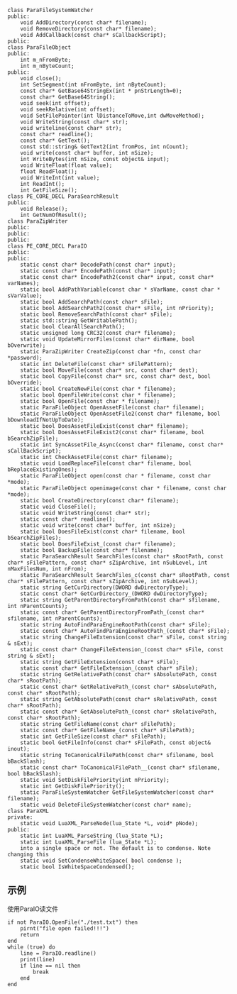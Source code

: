 	class ParaFileSystemWatcher
	public:
		void AddDirectory(const char* filename);
		void RemoveDirectory(const char* filename);
		void AddCallback(const char* sCallbackScript);
    public:
	class ParaFileObject
	public:
		int m_nFromByte;
		int m_nByteCount;
	public:
		void close();
		int SetSegment(int nFromByte, int nByteCount);
		const char* GetBase64StringEx(int * pnStrLength=0);
		const char* GetBase64String();
		void seek(int offset);
		void seekRelative(int offset);
		void SetFilePointer(int lDistanceToMove,int dwMoveMethod);
		void WriteString(const char* str);
		void writeline(const char* str);
		const char* readline();
		const char* GetText();
		const std::string& GetText2(int fromPos, int nCount);
		void write(const char* buffer, int nSize);
		int WriteBytes(int nSize, const object& input);
		void WriteFloat(float value);
		float ReadFloat();
		void WriteInt(int value);
		int ReadInt();
		int GetFileSize();
	class PE_CORE_DECL ParaSearchResult
	public:
		void Release();
		int GetNumOfResult();
	class ParaZipWriter
	public:
	public:
	public:
	class PE_CORE_DECL ParaIO
	public:
	public:
		static const char* DecodePath(const char* input);
		static const char* EncodePath(const char* input);
		static const char* EncodePath2(const char* input, const char* varNames);
		static bool AddPathVariable(const char * sVarName, const char * sVarValue);
		static bool AddSearchPath(const char* sFile);
		static bool AddSearchPath2(const char* sFile, int nPriority);
		static bool RemoveSearchPath(const char* sFile);
		static std::string GetWritablePath();
		static bool ClearAllSearchPath();
		static unsigned long CRC32(const char* filename);
		static void UpdateMirrorFiles(const char* dirName, bool bOverwrite);
		static ParaZipWriter CreateZip(const char *fn, const char *password);
		static int DeleteFile(const char* sFilePattern);
		static bool MoveFile(const char* src, const char* dest);
		static bool CopyFile(const char* src, const char* dest, bool bOverride);
		static bool CreateNewFile(const char * filename);
		static bool OpenFileWrite(const char * filename);
		static bool OpenFile(const char * filename);
		static ParaFileObject OpenAssetFile(const char* filename);
		static ParaFileObject OpenAssetFile2(const char* filename, bool bDownloadIfNotUpToDate);
		static bool DoesAssetFileExist(const char* filename);
		static bool DoesAssetFileExist2(const char* filename, bool bSearchZipFile);
		static int SyncAssetFile_Async(const char* filename, const char* sCallBackScript);
		static int CheckAssetFile(const char* filename);
		static void LoadReplaceFile(const char* filename, bool bReplaceExistingOnes);
		static ParaFileObject open(const char * filename, const char *mode);
		static ParaFileObject openimage(const char * filename, const char *mode);
		static bool CreateDirectory(const char* filename);
		static void CloseFile();
		static void WriteString(const char* str);
		static const char* readline();
		static void write(const char* buffer, int nSize);
		static bool DoesFileExist(const char* filename, bool bSearchZipFiles);
		static bool DoesFileExist_(const char* filename);
		static bool BackupFile(const char* filename);
		static ParaSearchResult SearchFiles(const char* sRootPath, const char* sFilePattern, const char* sZipArchive, int nSubLevel, int nMaxFilesNum, int nFrom);
		static ParaSearchResult SearchFiles_c(const char* sRootPath, const char* sFilePattern, const char* sZipArchive, int nSubLevel);
		static string GetCurDirectory(DWORD dwDirectoryType);
		static const char* GetCurDirectory_(DWORD dwDirectoryType);
		static string GetParentDirectoryFromPath(const char* sfilename, int nParentCounts);
		static const char* GetParentDirectoryFromPath_(const char* sfilename, int nParentCounts);
		static string AutoFindParaEngineRootPath(const char* sFile);
		static const char* AutoFindParaEngineRootPath_(const char* sFile);
		static string ChangeFileExtension(const char* sFile, const string & sExt);
		static const char* ChangeFileExtension_(const char* sFile, const string & sExt);
		static string GetFileExtension(const char* sFile);
		static const char* GetFileExtension_(const char* sFile);
		static string GetRelativePath(const char* sAbsolutePath, const char* sRootPath);
		static const char* GetRelativePath_(const char* sAbsolutePath, const char* sRootPath);
		static string GetAbsolutePath(const char* sRelativePath, const char* sRootPath);
		static const char* GetAbsolutePath_(const char* sRelativePath, const char* sRootPath);
		static string GetFileName(const char* sFilePath);
		static const char* GetFileName_(const char* sFilePath);
		static int GetFileSize(const char* sFilePath);
		static bool GetFileInfo(const char* sFilePath, const object& inout);
		static string ToCanonicalFilePath(const char* sfilename, bool bBackSlash);
		static const char* ToCanonicalFilePath__(const char* sfilename, bool bBackSlash);
		static void SetDiskFilePriority(int nPriority);
		static int GetDiskFilePriority();
		static ParaFileSystemWatcher GetFileSystemWatcher(const char* filename);
		static void DeleteFileSystemWatcher(const char* name);
	class ParaXML
	private:
		static void LuaXML_ParseNode(lua_State *L, void* pNode);
	public:
		static int LuaXML_ParseString (lua_State *L);
		static int LuaXML_ParseFile (lua_State *L);
		into a single space or not. The default is to condense. Note changing this
		static void SetCondenseWhiteSpace( bool condense );
		static bool IsWhiteSpaceCondensed();

## 示例
使用ParaIO读文件  

	if not ParaIO.OpenFile("./test.txt") then 
		pirnt("file open failed!!!")
		return
	end	
	while (true) do 
		line = ParaIO.readline()
		print(line)
		if line == nil then 
			break
		end
	end
